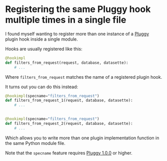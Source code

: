 # Registering the same Pluggy hook multiple times in a single file

I found myself wanting to register more than one instance of a [Pluggy](https://pluggy.readthedocs.io/) plugin hook inside a single module.

Hooks are usually registered like this:

```python
@hookimpl
def filters_from_request(request, database, datasette):
    # ...
```
Where `filters_from_request` matches the name of a registered plugin hook.

It turns out you can do this instead:

```python
@hookimpl(specname="filters_from_request")
def filters_from_request_1(request, database, datasette):
    # ...

    
@hookimpl(specname="filters_from_request")
def filters_from_request_2(request, database, datasette):
    # ...
```
Which allows you to write more than one plugin implementation function in the same Python module file.

Note that the `specname` feature requires [Pluggy 1.0.0](https://github.com/pytest-dev/pluggy/blob/main/CHANGELOG.rst#pluggy-100-2021-08-25) or higher.
